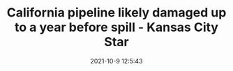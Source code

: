 ---
"title": "California pipeline likely damaged up to a year before spill - Kansas City Star"
"date": "2021-10-9 12:5:43"
"feed_name": "GOOGLENEWSDRILLING"
"feed_website": "https://news.google.com/search?q=drilling%2Bincident&hl=en-US&gl=US&ceid=US:en"
"feed_rss": "https://news.google.com/rss/search?q=drilling%2Bincident&hl=en-US&gl=US&ceid=US:en"
"link": "https://www.kansascity.com/news/business/national-international/article254853762.html"
"source": "{'href': 'https://www.kansascity.com', 'title': 'Kansas City Star'}"
"file": "_posts/2021-1-1-1c0eb2f0eba4a5b8f77b31b6b2c1ba827a3c4c0b.md"
"accident": "1"
"drilling": "0"
"dead": "0"
"injured": "0"
"arrested": "0"
"place": "unknown place"
"where": "unknown site"
"causes": "unknown"
"place_uri": "unknown place"
---